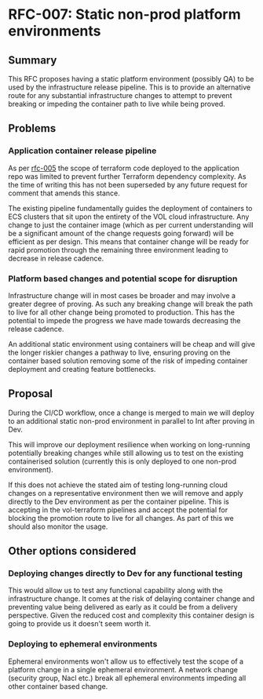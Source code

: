 # RFC-007: Static non-prod platform environments

## Summary

This RFC proposes having a static platform environment (possibly QA) to be used by the infrastructure release pipeline. This is to provide an alternative route for any substantial infrastructure changes to attempt to prevent breaking or impeding the container path to live while being proved.

## Problems

### Application container release pipeline

As per [rfc-005](https://github.com/dvsa/vol-app/blob/main/docs/rfc/rfc-005-add-terraform-to-mono-repository.md) the scope of terraform code deployed to the application repo was limited to prevent further Terraform dependency complexity. As the time of writing this has not been superseded by any future request for comment that amends this stance.

The existing pipeline fundamentally guides the deployment of containers to ECS clusters that sit upon the entirety of the VOL cloud infrastructure. Any change to just the container image (which as per current understanding will be a significant amount of the change requests going forward) will be efficient as per design. This means that container change will be ready for rapid promotion through the remaining three environment leading to decrease in release cadence.

### Platform based  changes and potential scope for disruption

Infrastructure change will in most cases be broader and may involve a greater degree of proving. As such any breaking change will break the path to live for all other change being promoted to production. This has the potential to impede the progress we have made towards decreasing the release cadence.

An additional static environment using containers will be cheap and will give the longer riskier changes a pathway to live, ensuring proving on the container based solution removing some of the risk of impeding container deployment and creating feature bottlenecks.

## Proposal

During the CI/CD workflow, once a change is merged to main we will deploy to an additional static non-prod environment in parallel to Int after proving in Dev.

This will improve our deployment resilience when working on long-running potentially breaking changes while still allowing us to test on the existing containerised solution (currently this is only deployed to one non-prod environment).

If this does not achieve the stated aim of testing long-running cloud changes on a representative environment then we will remove and apply directly to the Dev environment as per the container pipeline. This is accepting  in the vol-terraform pipelines and accept the potential for blocking the promotion route to live for all changes. As part of this we should also monitor the usage.

## Other options considered

### Deploying changes directly to Dev for any functional testing

This would allow us to test any functional capability along with the infrastructure change. It comes at the risk of delaying container change and preventing value being delivered as early as it could be from a delivery perspective. Given the reduced cost and complexity this container design is going to provide us it doesn't seem worth it.

### Deploying to ephemeral environments

Ephemeral environments won't allow us to effectively test the scope of a platform change in a single ephemeral environment. A network change (security group, Nacl etc.) break all ephemeral environments impeding all other container based change.
